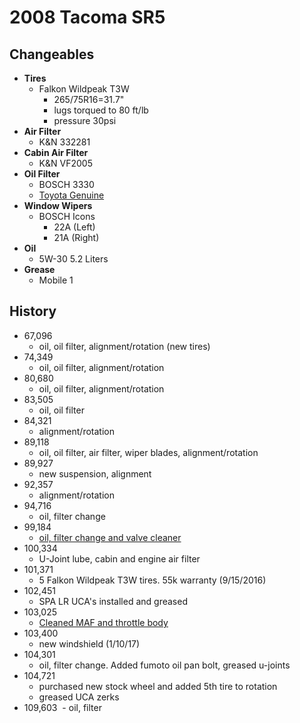 # 2008 Tacoma SR5

## Changeables

- **Tires**
  - Falkon Wildpeak T3W
    - 265/75R16=31.7"
    - lugs torqued to 80 ft/lb
    - pressure 30psi
- **Air Filter**
  - K&N 332281
- **Cabin Air Filter**
  - K&N VF2005
- **Oil Filter**
  - BOSCH 3330
  - [Toyota Genuine](https://www.amazon.com/Toyota-Genuine-Parts-90915-YZZD3-Filter/dp/B0044B0YJ8/)
- **Window Wipers**
  - BOSCH Icons
    - 22A (Left)
    - 21A (Right)
- **Oil**
  - 5W-30 5.2 Liters
- **Grease**
  - Mobile 1
  
## History
- 67,096
  - oil, oil filter, alignment/rotation (new tires)
- 74,349
  - oil, oil filter, alignment/rotation
- 80,680
  - oil, oil filter, alignment/rotation
- 83,505
  - oil, oil filter
- 84,321
  - alignment/rotation
- 89,118
  - oil, oil filter, air filter, wiper blades, alignment/rotation
- 89,927
  - new suspension, alignment
- 92,357
  - alignment/rotation
- 94,716
  - oil, filter change
- 99,184
  - [oil, filter change and valve cleaner](https://cloud.githubusercontent.com/assets/325813/16440185/a9c0ea7c-3d7c-11e6-9f99-641fda64574b.png)
- 100,334
  - U-Joint lube, cabin and engine air filter
- 101,371
  - 5 Falkon Wildpeak T3W tires. 55k warranty (9/15/2016)   
- 102,451 
  - SPA LR UCA's installed and greased
- 103,025 
  - [Cleaned MAF and throttle body](https://www.tacomaworld.com/threads/how-to-throttle-body-cleaning-2005-v6.94203/)
- 103,400
  - new windshield (1/10/17)
- 104,301
  - oil, filter change. Added fumoto oil pan bolt, greased u-joints
- 104,721
  - purchased new stock wheel and added 5th tire to rotation
  - greased UCA zerks
- 109,603
  - oil, filter
